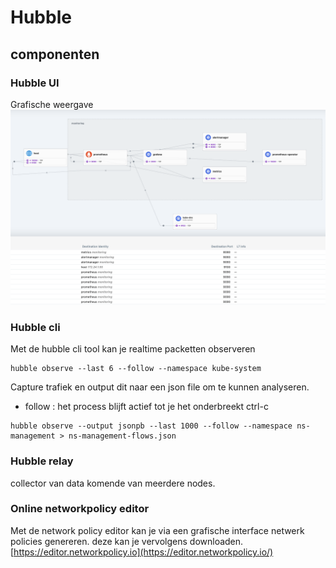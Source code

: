 # Hubble

## componenten

### Hubble UI
Grafische weergave
![](https://github.com/michaelthielemans/ProjectHosting/blob/main/images/hubble-ui.png)

### Hubble cli
Met de hubble cli tool kan je realtime packetten observeren
```
hubble observe --last 6 --follow --namespace kube-system
```
Capture trafiek en output dit naar een json file om te kunnen analyseren.
- follow : het process blijft actief tot je het onderbreekt ctrl-c
```
hubble observe --output jsonpb --last 1000 --follow --namespace ns-management > ns-management-flows.json
```
### Hubble relay
collector van data komende van meerdere nodes.

### Online networkpolicy editor
Met de network policy editor kan je via een grafische interface netwerk policies genereren. deze kan je vervolgens downloaden.
[https://editor.networkpolicy.io](https://editor.networkpolicy.io/)
